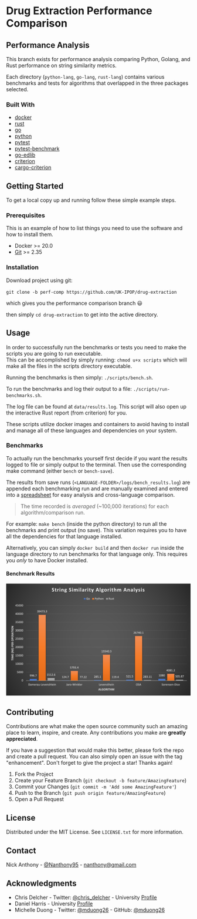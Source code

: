# Drug Extraction Performance Comparison

## Performance Analysis

This branch exists for performance analysis comparing Python, Golang, and Rust performance on string similarity metrics.

Each directory (`python-lang`, `go-lang`, `rust-lang`) contains various benchmarks and tests for algorithms that overlapped in the three packages selected.

### Built With

- [docker](https://www.docker.com)
- [rust](https://www.rust-lang.org)
- [go](https://go.dev)
- [python](https://www.python.org)
- [pytest](https://github.com/pytest-dev/pytest)
- [pytest-benchmark](https://github.com/ionelmc/pytest-benchmark/)
- [go-edlib](https://github.com/hbollon/go-edlib)
- [criterion](https://github.com/bheisler/criterion.rs)
- [cargo-criterion](https://github.com/bheisler/cargo-criterion)

## Getting Started

To get a local copy up and running follow these simple example steps.

### Prerequisites

This is an example of how to list things you need to use the software and how to install them.

- Docker >= 20.0
- [Git](https://git-scm.com) >= 2.35

### Installation

Download project using git:

`git clone -b perf-comp https://github.com/UK-IPOP/drug-extraction`

which gives you the performance comparison branch 😃

then simply `cd drug-extraction` to get into the active directory.

## Usage

In order to successfully run the benchmarks or tests you need to make the scripts you are going to run executable.  
This can be accomplished by simply running: `chmod u+x scripts` which will make all the files in the scripts directory executable.

Running the benchmarks is then simply: `./scripts/bench.sh`.

To run the benchmarks and log their output to a file: `./scripts/run-benchmarks.sh`.

The log file can be found at `data/results.log`. This script will also open up the interactive Rust report (from criterion) for you.

These scripts utilize docker images and containers to avoid having to install and manage all of these languages and dependencies on your system.

### Benchmarks

To actually run the benchmarks yourself first decide if you want the results logged to file or simply output to the terminal.
Then use the corresponding make command (either `bench` or `bench-save`).

The results from save runs (`<LANGUAGE-FOLDER>/logs/bench_results.log`) are appended each benchmarking run and are manually examined and entered into a [spreadsheet](data/bench_results.csv) for easy analysis and cross-language comparison.

> The time recorded is _averaged_ (~100,000 iterations) for each algorithm/comparison run.

For example: `make bench` (inside the python directory) to run all the benchmarks and print output (no save). This variation requires you to have all the dependencies for that language installed.

Alternatively, you can simply `docker build` and then `docker run` inside the language directory to run benchmarks for that language only. This requires you _only_ to have Docker installed.

#### Benchmark Results

![file](data/benchmarks_chart.png)

## Contributing

Contributions are what make the open source community such an amazing place to learn, inspire, and create. Any contributions you make are **greatly appreciated**.

If you have a suggestion that would make this better, please fork the repo and create a pull request. You can also simply open an issue with the tag "enhancement".
Don't forget to give the project a star! Thanks again!

1. Fork the Project
2. Create your Feature Branch (`git checkout -b feature/AmazingFeature`)
3. Commit your Changes (`git commit -m 'Add some AmazingFeature'`)
4. Push to the Branch (`git push origin feature/AmazingFeature`)
5. Open a Pull Request

## License

Distributed under the MIT License. See `LICENSE.txt` for more information.

## Contact

Nick Anthony - [@Nanthony95](https://twitter.com/Nanthony95) - nanthony@gmail.com

## Acknowledgments

- Chris Delcher - Twitter: [@chris_delcher](https://twitter.com/chris_delcher) - University [Profile](https://pharmacy.uky.edu/people/chris-delcher)
- Daniel Harris - University [Profile](https://pharmacy.uky.edu/people/daniel-harris)
- Michelle Duong - Twitter: [@mduong26](https://twitter.com/mduong26) - GitHub: [@mduong26](https://github.com/mduong26)
